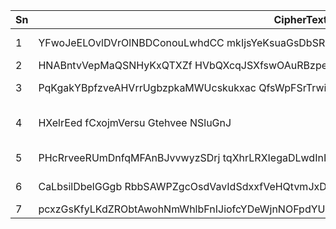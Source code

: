 Sn | CipherText | Key | Plaintext
--- | --- | --- | ---
1 | YFwoJeELOvlDVrOlNBDConouLwhdCC mkIjsYeKsuaGsDbSRJymLJVOaYNQRrgKBSifPOdnCbUleWCbf | 4 | Yellow submarine
2 | HNABntvVepMaQSNHyKxQTXZf HVbQXcqJSXfswOAuRBzpefOdfBeylimeqDHDlFc | 7 | Hey Jude
3 | PqKgakYBpfzveAHVrrUgbzpkaMWUcskukxac QfsWpFSrTrwiaQRtSsXesGlrBqv | 3 | Paperback Writer
4 | HXelrEed fCxojmVersu Gtehvee NSluGnJ | 1 | Here Comes the Sun
5 | PHcRrveeRUmDnfqMFAnBJvvwyzSDrj tqXhrLRXIegaDLwdInIGCvqelcjzU | 5 | Penny Lane
6 | CaLbsilDbelGGgb RbbSAWPZgcOsdVavIdSdxxfVeHQtvmJxDfyCYwo | 4 | Cil Academy
7 | pcxzGsKfyLKdZRObtAwohNmWhlbFnIJiofcYDeWjnNOFpdYUiqeLVqcKsUXJWeYttITQzGpFaILWQkRU!BwhehCh | 7 | pythonista!
